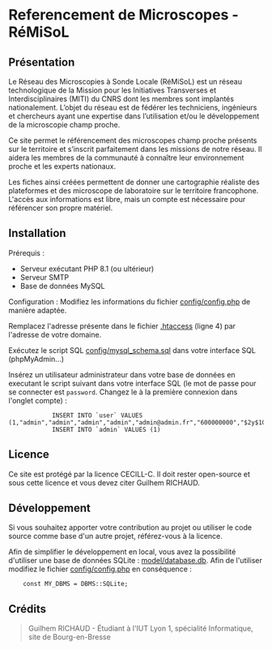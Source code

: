 # Referencement de Microscopes - RéMiSoL
## Présentation
Le Réseau des Microscopies à Sonde Locale (RéMiSoL) est un réseau technologique de la Mission pour les Initiatives Transverses et Interdisciplinaires (MITI) du CNRS dont les membres sont implantés nationalement. L’objet du réseau est de fédérer les techniciens, ingénieurs et chercheurs ayant une expertise dans l’utilisation et/ou le développement de la microscopie champ proche. 

Ce site permet le référencement des microscopes champ proche présents sur le territoire et s’inscrit parfaitement dans les missions de notre réseau. Il aidera les membres de la communauté à connaître leur environnement proche et les experts nationaux.

Les fiches ainsi créées permettent de donner une cartographie réaliste des plateformes et des microscope de laboratoire sur le territoire francophone.
L'accès aux informations est libre, mais un compte est nécessaire pour référencer son propre matériel.

## Installation

Prérequis :
* Serveur exécutant PHP 8.1 (ou ultérieur)
* Serveur SMTP
* Base de données MySQL

Configuration :
Modifiez les informations du fichier [config/config.php](config/config.php) de manière adaptée.

Remplacez l'adresse présente dans le fichier [.htaccess](.htaccess) (ligne 4) par l'adresse de votre domaine.

Exécutez le script SQL [config/mysql_schema.sql](config/mysql_schema.sql) dans votre interface SQL (phpMyAdmin...)

Insérez un utilisateur administrateur dans votre base de données en executant le script suivant dans votre interface SQL (le mot de passe pour se connecter est `password`. Changez le à la première connexion dans l'onglet compte) :

                INSERT INTO `user` VALUES (1,"admin","admin","admin","admin","admin@admin.fr","600000000","$2y$10$YIIBVDmuVFv7DzeJyc2ySOIIEBTOO9LieGBD6dIBHmLyLO4wgg1ym");
                INSERT INTO `admin` VALUES (1)

## Licence

Ce site est protégé par la licence CECILL-C. Il doit rester open-source et sous cette licence et vous devez citer Guilhem RICHAUD.

## Développement

Si vous souhaitez apporter votre contribution au projet ou utiliser le code source comme base d'un autre projet, référez-vous à la licence. 

Afin de simplifier le développement en local, vous avez la possibilité d'utiliser une base de données SQLite : [model/database.db](model/database.db). Afin de l'utiliser modifiez le fichier [config/config.php](config/config.php) en conséquence :

        const MY_DBMS = DBMS::SQLite;

## Crédits

> Guilhem RICHAUD - Étudiant à l'IUT Lyon 1, spécialité Informatique, site de Bourg-en-Bresse
